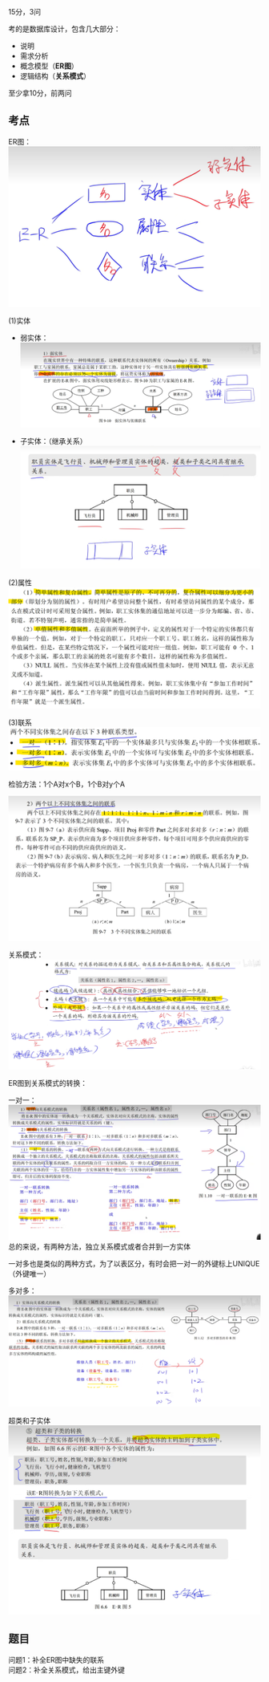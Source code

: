 15分，3问

考的是数据库设计，包含几大部分：<br>
+ 说明<br>
+ 需求分析<br>
+ 概念模型（**ER图**）<br>
+ 逻辑结构（**关系模式**）<br>

至少拿10分，前两问

## 考点
ER图：
![描述](./img/6.png)

(1)实体<br>
+ 弱实体：
![描述](./img/7.png)

+ 子实体：（继承关系）
![描述](./img/8.png)

(2)属性
![描述](./img/9.png)

(3)联系
![描述](./img/10.png)

检验方法：1个A对x个B，1个B对y个A

![描述](./img/11.png)

关系模式：
![描述](./img/12.png)

ER图到关系模式的转换：

一对一：
![描述](./img/13.png)
总的来说，有两种方法，独立关系模式或者合并到一方实体

一对多也是类似的两种方式，为了以表区分，有时会把一对一的外键标上UNIQUE（外键唯一）

多对多：
![描述](./img/14.png)

超类和子实体
![描述](./img/15.png)

## 题目
问题1：补全ER图中缺失的联系<br>
问题2：补全关系模式，给出主键外键

